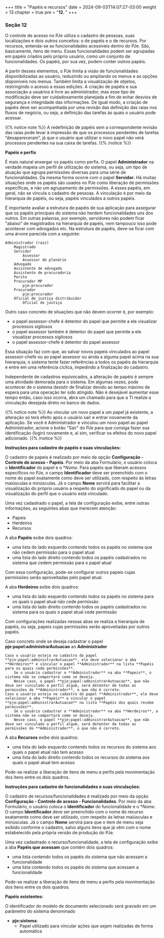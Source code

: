+++
title = "Papéis e recursos"
date = 2024-09-03T14:07:27-03:00
weight = 13
chapter = true
pre = "<b>12. </b>"
+++

### Seção 12

O controle de acesso no PJe utiliza o cadastro de pessoas, suas localizações e dois outros conceitos: o de papéis e o de recursos. Por recursos, entenda-se as funcionalidades acessíveis dentro do PJe. São, basicamente, itens de menu. Essas funcionalidades podem ser agrupadas em papéis criados pelo próprio usuário, como um conjunto de funcionalidades. Os papéis, por sua vez, podem conter outros papéis. 

A partir desses elementos, o PJe limita a visão de funcionalidades disponibilizadas ao usuário, reduzindo ou ampliando os menus e as opções disponíveis nos menus. Também limita a visualização de objetos, restringindo o acesso a essas edições. A criação de papéis e sua associação a usuários é livre ao administrador, mas esse tipo de modificação deve ser cuidadosamente planejada a fim de evitar desvios de segurança e integridade das informações. De igual modo, a criação de papéis deve ser acompanhada por uma revisão das definição das raias nos fluxos de negócio, ou seja, a definição das tarefas às quais o usuário pode acessar.

{{% notice note %}}
A redefinição de papéis sem a correspondente revisão das raias pode levar à impressão de que os processos pendentes de tarefas “desapareceram”, já que o usuário que utilizar o novo papel não verá processos pendentes na sua caixa de tarefas. 
{{% /notice %}}


**Papéis e perfis**

É mais natural enxergar os papéis como perfis. O papel **Administrador** na verdade mapeia um perfil de utilização do sistema, ou seja, um tipo de atuação que agrupa permissões diversas para uma série de funcionalidades. Da mesma forma ocorre com o papel **Servidor**. Há muitas situações onde os papéis são usados no PJe como liberação de permissões específicas, e não um agrupamento de permissões. A esses papéis, em geral, não se vincula o cadastro de pessoas. A vinculação é por meio da hierarquia de papéis, ou seja, papéis vinculados a outros papéis.

É importante avaliar a estrutura de papéis de sua aplicação para assegurar que os papéis principais do sistema não herdem funcionalidades uns dos outros. Em outras palavras, por exemplo, servidores não podem ficar "abaixo" de magistrados na hierarquia de papéis, nem tampouco isso pode acontecer com advogados etc. Na estrutura de papéis, deve-se ficar com uma árvore parecida com a seguinte: 

    Administrador (raiz)
        Magistrado
        Servidor
            Assessor
            Assessor de plenário
        Advogado
        Assistente de advogado
        Assistente de procuradoria
        Perito
        Procurador MP
            pje:procurador 
        Procurador
            pje:procurador 
        Oficial de justiça distribuidor
            Oficial de justiça 

Outro caso concreto de situações que não devem ocorrer é, por exemplo:
 - o papel assessor-chefe é detentor do papel que permite a ele visualizar processos sigilosos
 - o papel assessor também é detentor do papel que permite a ele visualizar processos sigilosos
 - o papel assessor-chefe é detentor do papel assessor

Essa situação faz com que, ao salvar novos papeis vinculados ao papel assessor-chefe ou ao papel assessor ou ainda a alguma papel acima na sua hierarquia, o sistema tente fazer referências a todos os papéis da hierarquia e entre em uma referência cíclica, impedindo a finalização do cadastro.

Independente de cadastros equivocados, a alteração de papéis é sempre uma atividade demorada para o sistema. Em algumas vezes, pode acontecer de o sistema desistir de finalizar devido ao tempo máximo de espera para uma operação ter sido atingido. Não é desejável aumentar esse tempo então, caso isso ocorra, abra um chamado para que a TI realize a vinculação desejada direto no banco de dados.

{{% notice note %}}
Ao vincular um novo papel a um papel já existente, a alteração só terá efeito após o usuário sair e entrar novamente da aplicação. Se você é Administrador e vinculou um novo papel ao papel Administrador, acione o botão "Sair" do PJe para que consiga fazer sua identificação (login) novamente e, aí sim, verificar os efeitos do novo papel adicionado.
{{% /notice %}}

**Instruções para cadastro de papéis e suas vinculações:**

O cadastro de papeis é realizado por meio da opção **Configuração - Controle de acesso - Papéis**. Por meio da aba Formulário, o usuário coloca o **Identificador** do papel e o **Nome*. Para papéis que liberam acessos específicos no PJe, o campo **Identificador** deve ser preenchido com o nome do papel exatamente como deve ser utilizado, com respeito às letras maiúsculas e minúsculas. Já o campo **Nome** servirá para facilitar a visualização do próprio usuário a respeito do significado do papel ou da visualização do perfil que o usuário está vinculado.

Uma vez cadastrado o papel, a tela de configuração exibe, entre outras informações, as seguintes abas que merecem atenção:

- Papeis
- Herdeiros
- Recursos

A aba **Papéis** exibe dois quadros: 
- uma lista do lado esquerdo contendo todos os papéis no sistema que não cedem permissão para o papel atual
- uma lista do lado direito contendo todos os papéis cadastrados no sistema que cedem permissão para o papel atual

Com essa configuração, pode-se configurar outros papeis cujas permissões serão aproveitadas pelo papel atual. 

A aba **Herdeiros** exibe dois quadros: 
- uma lista do lado esquerdo contendo todos os papéis no sistema para os quais o papel atual não cede permissão
- uma lista do lado direito contendo todos os papéis cadastrados no sistema para os quais o papel atual cede permissão

Com configurações realizadas nessas abas se realiza a hierarquia de papéis, ou seja, papeis cujas permissões serão aproveitadas por outros papéis. 

Caso concreto onde se deseja cadastrar o papel **pje:papel:administrarAutuacao** ao **Administrador** 

    Caso o usuário esteja no cadastro do papel **pje:papel:administrarAutuacao**, ele deve selecionar a aba **Herdeiros** e vincular o papel **Administrador** na lista **Papéis para os quais cede permissões**.
        Se o usuário cadastrar o **Administrador** na aba **Papeis**, o sistema não se comportará como se deseja.
        Nesse caso, o papel **pje:papel:administrarAutuacao**, que não deve ser vinculado a perfil algum, será detentor de todas as permissões do **Administrador**, o que não é correto.
    Caso o usuário esteja no cadastro do papel **Administrador**, ele deve selecionar a aba **Papéis** e vincular o papel **pje:papel:administrarAutuacao** na lista **Papéis dos quais recebe permissões**.
        Se o usuário cadastrar o **Administrador** na aba **Herdeiros**, o sistema não se comportará como se deseja.
        Nesse caso, o papel **pje:papel:administrarAutuacao**, que não deve ser vinculado a perfil algum, será detentor de todas as permissões do **Administrador**, o que não é correto.
        
A aba **Recursos** exibe dois quadros: 
- uma lista do lado esquerdo contendo todos os recursos do sistema aos quais o papel atual não tem acesso
- uma lista do lado direito contendo todos os recursos do sistema aos quais o papel atual tem acesso

Pode-se realizar a liberação de itens de menu a perfis pela movimentação dos itens entre os dois quadros.

**Instruções para cadastro de funcionalidades e suas vinculações:**

O cadastro de recursos/funcionalidades é realizado por meio da opção **Configuração - Controle de acesso - Funcionalidades**. Por meio da aba Formulário, o usuário coloca o **Identificador** do funcionalidade e o **Nome*. O campo **Identificador** deve ser preenchido com o nome do recurso exatamente como deve ser utilizado, com respeito às letras maiúsculas e minúsculas. Já o campo **Nome** servirá para que o item de menu seja exibido conforme o cadastro, salvo alguns itens que já vêm com o nome estabelecido pela própria versão de produção do PJe.

Uma vez cadastrado o recurso/funcionalidade, a tela de configuração exibe a aba **Papéis que acessam** que contém dois quadros:
- uma lista contendo todos os papéis do sistema que não acessam a funcionalidade
- uma lista contendo todos os papéis do sistema que acessam a funcionalidade
  
Pode-se realizar a liberação de itens de menu a perfis pela movimentação dos itens entre os dois quadros.

**Papéis existentes:**

O identificador do modelo de documento selecionado será gravado em um parâmetro do sistema denominado 
- **pje:sistema**:
  - Papel utilizado para vincular ações que sejam realizadas de forma automática




